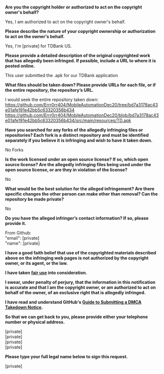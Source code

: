 **Are you the copyright holder or authorized to act on the copyright owner's behalf?**

Yes, I am authorized to act on the copyright owner's behalf.

**Please describe the nature of your copyright ownership or authorization to act on the owner's behalf.**

Yes, I'm [private] for TDBank US.

**Please provide a detailed description of the original copyrighted work that has allegedly been infringed. If possible, include a URL to where it is posted online.**

This user submitted the .apk for our TDBank application

**What files should be taken down? Please provide URLs for each file, or if the entire repository, the repository’s URL.**

I would seek the entire repository taken down:  
https://github.com/Errr0rr404/MobileAutomationDec20/tree/bd7a3178ac43e01afe191e42bb5c63320356b434  
https://github.com/Errr0rr404/MobileAutomationDec20/blob/bd7a3178ac43e01afe191e42bb5c63320356b434/src/main/resources/TD.apk

**Have you searched for any forks of the allegedly infringing files or repositories? Each fork is a distinct repository and must be identified separately if you believe it is infringing and wish to have it taken down.**

No Forks

**Is the work licensed under an open source license? If so, which open source license? Are the allegedly infringing files being used under the open source license, or are they in violation of the license?**

No

**What would be the best solution for the alleged infringement? Are there specific changes the other person can make other than removal? Can the repository be made private?**

No

**Do you have the alleged infringer’s contact information? If so, please provide it.**

From Github:  
"email": [private]  
"name": [private]

**I have a good faith belief that use of the copyrighted materials described above on the infringing web pages is not authorized by the copyright owner, or its agent, or the law.**

**I have taken <a href="https://www.lumendatabase.org/topics/22">fair use</a> into consideration.**

**I swear, under penalty of perjury, that the information in this notification is accurate and that I am the copyright owner, or am authorized to act on behalf of the owner, of an exclusive right that is allegedly infringed.**

**I have read and understand GitHub's <a href="https://docs.github.com/articles/guide-to-submitting-a-dmca-takedown-notice/">Guide to Submitting a DMCA Takedown Notice</a>.**

**So that we can get back to you, please provide either your telephone number or physical address.**

[private]  
[private]  
[private]  
[private]

**Please type your full legal name below to sign this request.**

[private]
